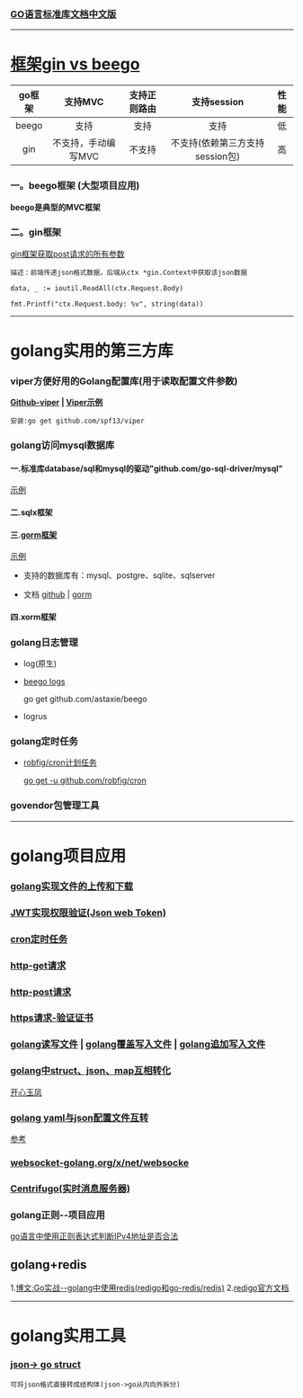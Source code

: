 ### [GO语言标准库文档中文版](https://studygolang.com/pkgdoc)

-----------------------------------------

# [框架gin vs beego](https://www.imooc.com/video/18638)

go框架|支持MVC|支持正则路由|支持session|性能
:---:|:---:|:---:|:---:|:---:
beego|支持            |支持   | 支持|低
gin  |不支持，手动编写MVC|不支持 |不支持(依赖第三方支持session包)|高

### 一。beego框架 (大型项目应用)

**beego是典型的MVC框架**

### 二。gin框架

[gin框架获取post请求的所有参数](https://blog.csdn.net/keyunq/article/details/82226280)

    描述：前端传递json格式数据，后端从ctx *gin.Context中获取该json数据
    
    data, _ := ioutil.ReadAll(ctx.Request.Body)
    
    fmt.Printf("ctx.Request.body: %v", string(data))

-----------------------------------------

# golang实用的第三方库

### viper方便好用的Golang配置库(用于读取配置文件参数)

**[Github-viper](https://github.com/spf13/viper) | [Viper示例](resources/gosrc/opFiles/viper.txt)**

    安装:go get github.com/spf13/viper

### golang访问mysql数据库

#### 一.标准库database/sql和mysql的驱动"github.com/go-sql-driver/mysql"

[示例](https://blog.csdn.net/lengyuezuixue/article/details/79148762)

#### 二.sqlx框架

#### 三.[gorm框架](http://gorm.book.jasperxu.com/advanced.html#sb)

[示例](resources/gosrc/orm/gorm.txt)

+ 支持的数据库有：mysql、postgre、sqlite、sqlserver

+ 文档 [github](https://github.com/jinzhu/gorm) | [gorm](http://gorm.io/)

#### 四.xorm框架

### golang日志管理

+ log(原生)

+ [beego logs](resources/gosrc/logs/logs-beego.txt)

    go get github.com/astaxie/beego

+ logrus

### golang定时任务

+ [robfig/cron计划任务](https://www.cnblogs.com/zuxingyu/p/6023919.html)

  [go get -u github.com/robfig/cron](https://studygolang.com/articles/10967)


### govendor包管理工具

-----------------------------------------

# golang项目应用

### [golang实现文件的上传和下载](resources/gosrc/opFiles/文件上传和下载.txt)

### [JWT实现权限验证(Json web Token)](https://www.cnblogs.com/kaixinyufeng/p/9651304.html)

### [cron定时任务](resources/gosrc/jobs/cron.txt)

### [http-get请求](resources/gosrc/http/http-get.txt)

### [http-post请求](resources/gosrc/http/http-post.txt)

### [https请求-验证证书](resources/gosrc/http/http-put.txt)

### [golang读写文件](https://www.jianshu.com/p/7790ca1bc8f6)  | [golang覆盖写入文件](https://www.cnblogs.com/kumata/p/10161754.html)  | [golang追加写入文件](https://blog.csdn.net/e421083458/article/details/52692344)

### [golang中struct、json、map互相转化](https://blog.csdn.net/xiaoquantouer/article/details/80233177)

[开心玉凤](https://github.com/shiyufeng0919/goLang/blob/master/src/basicGrammer/%E5%B7%A5%E4%BD%9C%E5%B8%B8%E7%94%A8/struct%26Json%26map%26yaml.go)

### [golang yaml与json配置文件互转](https://studygolang.com/articles/15148)

[参考](https://studygolang.com/articles/2946)

### [websocket-golang.org/x/net/websocke](./resources/gosrc/websocket/websocket示例1.txt)

### [Centrifugo(实时消息服务器)]()

### golang正则--项目应用

[go语言中使用正则表达式判断IPv4地址是否合法](https://blog.csdn.net/choumin/article/details/90177007)
    

## golang+redis

1.[博文:Go实战--golang中使用redis(redigo和go-redis/redis)](https://blog.csdn.net/wangshubo1989/article/details/75050024)
2.[redigo官方文档](https://godoc.org/github.com/garyburd/redigo/redis)

-----------------------------------------

# golang实用工具

### [json-> go struct](https://mholt.github.io/json-to-go/)

    可将json格式直接转成结构体(json->go从内向外拆分)